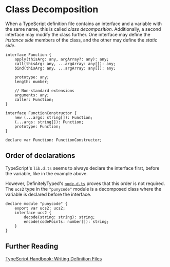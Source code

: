 # Class Decomposition

When a TypeScript definition file contains an interface and a variable with the same name, this is called *class decomposition*. Additionally, a second interface may modify the class further. One interface may define the *instance side* members of the class, and the other may define the *static side*.

	interface Function {
		apply(thisArg: any, argArray?: any): any;
		call(thisArg: any, ...argArray: any[]): any;
		bind(thisArg: any, ...argArray: any[]): any;

		prototype: any;
		length: number;

		// Non-standard extensions
		arguments: any;
		caller: Function;
	}

	interface FunctionConstructor {
		new (...args: string[]): Function;
		(...args: string[]): Function;
		prototype: Function;
	}

	declare var Function: FunctionConstructor;
	
## Order of declarations

TypeScript's `lib.d.ts` seems to always declare the interface first, before the variable, like in the example above.

However, DefinitelyTyped's [`node.d.ts`](https://github.com/borisyankov/DefinitelyTyped/blob/16c494b98619ae7aace3226f6d542a56e23109c7/node/node.d.ts) proves that this order is not required. The `ucs2` type in the `"punycode"` module is a decomposed class where the variable is declared before the interface.

	declare module "punycode" {
		export var ucs2: ucs2;
		interface ucs2 {
			decode(string: string): string;
			encode(codePoints: number[]): string;
		}
	}
	
## Further Reading

[TypeScript Handbook: Writing Definition Files](https://github.com/Microsoft/TypeScript-Handbook/blob/master/pages/Writing%20Definition%20Files.md)
